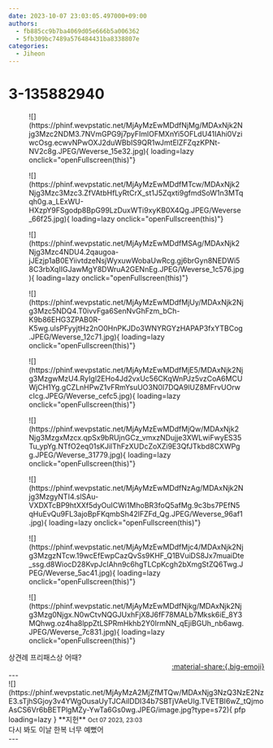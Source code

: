 ```yaml
---
date: 2023-10-07 23:03:05.497000+09:00
authors:
  - fb885cc9b7ba4069d05e666b5a006362
  - 5fb309bc7489a576484431ba8338807e
categories:
  - Jiheon
---
```


# 3-135882940

<div class="post-container" markdown="1">
<div class="content-container md-sidebar__scrollwrap" markdown="1">


<figure markdown="1">
![](https://phinf.wevpstatic.net/MjAyMzEwMDdfNjMg/MDAxNjk2Njg3Mzc2NDM3.7NVmGPG9j7pyFImlOFMXnYi5OFLdU41IAhi0VziwcOsg.ecwvNPwOXJ2duWBbIS9QR1wJmtElZFZqzKPNt-NV2c8g.JPEG/Weverse_15e32.jpg){ loading=lazy onclick="openFullscreen(this)"}
</figure>

<figure markdown="1">
![](https://phinf.wevpstatic.net/MjAyMzEwMDdfMTcw/MDAxNjk2Njg3Mzc3Mzc3.ZfVAtbHfLyRtCrX_st1J5Zqxti9gfmdSoW1n3MTqqh0g.a_LExWU-HXzpY9FSgodp8BpG99LzDuxWTi9xyKB0X4Qg.JPEG/Weverse_66f25.jpg){ loading=lazy onclick="openFullscreen(this)"}
</figure>

<figure markdown="1">
![](https://phinf.wevpstatic.net/MjAyMzEwMDdfMSAg/MDAxNjk2Njg3Mzc4NDU4.2qaugoa-jJEzjp1aB0EYiivtdzeNsjWyxuwWobaUwRcg.gj6brGyn8NEDWi58C3rbXqIIGJawMgY8DWruA2GENnEg.JPEG/Weverse_1c576.jpg){ loading=lazy onclick="openFullscreen(this)"}
</figure>

<figure markdown="1">
![](https://phinf.wevpstatic.net/MjAyMzEwMDdfMjUy/MDAxNjk2Njg3Mzc5NDQ4.T0ivvFga6SenNvGhFzm_bCh-K9b86EHG3ZPAB0R-K5wg.ulsPFyyjtHz2nO0HnPKJDo3WNYRGYzHAPAP3fxYTBCog.JPEG/Weverse_12c71.jpg){ loading=lazy onclick="openFullscreen(this)"}
</figure>

<figure markdown="1">
![](https://phinf.wevpstatic.net/MjAyMzEwMDdfMjE5/MDAxNjk2Njg3MzgwMzU4.RyIgl2EHo4Jd2vxUc56CKqWnPJz5vzCoA6MCUWjCH1Yg.gCZLnHPwZ1vFRmYsuUO3N0I7DQA9lUZ8MFrvUOrwcIcg.JPEG/Weverse_cefc5.jpg){ loading=lazy onclick="openFullscreen(this)"}
</figure>

<figure markdown="1">
![](https://phinf.wevpstatic.net/MjAyMzEwMDdfMjQw/MDAxNjk2Njg3MzgxMzcx.qpSx9bRUjnGCz_vmxzNDujje3XWLwiFwyES35Tu_ypYg.NTfO2eq01sKJilThFzXUDcZoXZi9E3QfJTkbd8CXWPgg.JPEG/Weverse_31779.jpg){ loading=lazy onclick="openFullscreen(this)"}
</figure>

<figure markdown="1">
![](https://phinf.wevpstatic.net/MjAyMzEwMDdfNzAg/MDAxNjk2Njg3MzgyNTI4.slSAu-VXDXTcBP9htXXf5dyOuICWi1MhoBR3foQ5afMg.9c3bs7PEfN5qHuEvQu9FL3ajoBpFKqmbSh42lFZFd_Qg.JPEG/Weverse_96af1.jpg){ loading=lazy onclick="openFullscreen(this)"}
</figure>

<figure markdown="1">
![](https://phinf.wevpstatic.net/MjAyMzEwMDdfMjc4/MDAxNjk2Njg3MzgzNTcw.19wcEfEwpCazQvSs9KHF_Q1BVuiDS8Jx7muaiDte_ssg.d8WiocD28KvpJcIAhn9c6hgTLCpKcgh2bXmgStZQ6Twg.JPEG/Weverse_5ac41.jpg){ loading=lazy onclick="openFullscreen(this)"}
</figure>

<figure markdown="1">
![](https://phinf.wevpstatic.net/MjAyMzEwMDdfNjkg/MDAxNjk2Njg3Mzg0Njgx.N0wCtvNQGJUxhFjX8J6fF78MALb7Mksk6iE_8Y3MQhwg.oz4ha8lppZtLSPRmHkhb2Y0IrmNN_qEjiBGUh_nb6awg.JPEG/Weverse_7c831.jpg){ loading=lazy onclick="openFullscreen(this)"}
</figure>
상견례 프리패스상 어때?

</div>
</div>

<div style="text-align: right;" markdown="1">
<a href="https://weverse.io/fromis9/fanpost/3-135882940" style="text-align: right;">:material-share:{.big-emoji}</a>
</div>
---

<div class="comments-container md-sidebar__scrollwrap" markdown="1">
<div class="comment" markdown="1">
<div class='id-container' markdown="1">
![](https://phinf.wevpstatic.net/MjAyMzA2MjZfMTQw/MDAxNjg3NzQ3NzE2NzE3.sTjhSGjoy3v4YWgOusaUyTJCAiIDDI34b7SBTjVAeUIg.TVETBI6wZ_tQjmoAsCS6Vr6bBETPlgMZy-YwTa6Gs0wg.JPEG/image.jpg?type=s72){ pfp loading=lazy }
**<span class="artist">지헌</span>** <small>Oct 07 2023, 23:03</small><br>
</div>
<div class='comment-body' markdown="1">
다시 봐도 이날 한복 너무 예뻤어
</div>
</div>
</div>
---
